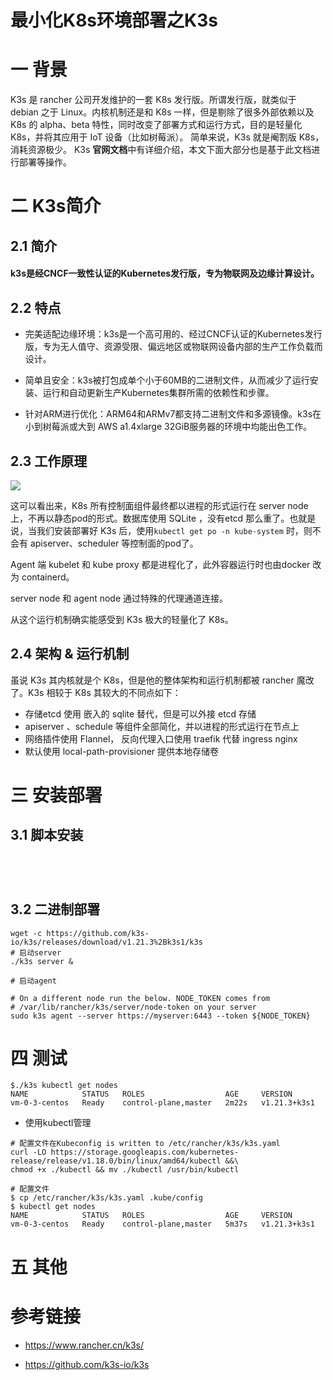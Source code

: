 # 最小化K8s环境部署之K3s

# 一 背景

K3s 是 rancher 公司开发维护的一套 K8s 发行版。所谓发行版，就类似于 debian 之于 Linux。内核机制还是和 K8s 一样，但是剔除了很多外部依赖以及 K8s 的 alpha、beta 特性，同时改变了部署方式和运行方式，目的是轻量化 K8s，并将其应用于 IoT 设备（比如树莓派）。 简单来说，K3s 就是阉割版 K8s，消耗资源极少。 K3s **官网文档**中有详细介绍，本文下面大部分也是基于此文档进行部署等操作。



# 二 K3s简介

## 2.1 简介

#### k3s是经CNCF一致性认证的Kubernetes发行版，专为物联网及边缘计算设计。



## 2.2 特点

* 完美适配边缘环境：k3s是一个高可用的、经过CNCF认证的Kubernetes发行版，专为无人值守、资源受限、偏远地区或物联网设备内部的生产工作负载而设计。
* 简单且安全：k3s被打包成单个小于60MB的二进制文件，从而减少了运行安装、运行和自动更新生产Kubernetes集群所需的依赖性和步骤。

* 针对ARM进行优化：ARM64和ARMv7都支持二进制文件和多源镜像。k3s在小到树莓派或大到 AWS a1.4xlarge 32GiB服务器的环境中均能出色工作。

## 2.3 工作原理

![](https://kaliarch-bucket-1251990360.cos.ap-beijing.myqcloud.com/blog_img/20210806162239.png)

这可以看出来，K8s 所有控制面组件最终都以进程的形式运行在 server node 上，不再以静态pod的形式。数据库使用 SQLite ，没有etcd 那么重了。也就是说，当我们安装部署好 K3s 后，使用`kubectl get po -n kube-system` 时，则不会有 apiserver、scheduler 等控制面的pod了。

Agent 端 kubelet 和 kube proxy 都是进程化了，此外容器运行时也由docker 改为 containerd。

server node 和 agent node 通过特殊的代理通道连接。

从这个运行机制确实能感受到 K3s 极大的轻量化了 K8s。

## 2.4 **架构 & 运行机制**

虽说 K3s 其内核就是个 K8s，但是他的整体架构和运行机制都被 rancher 魔改了。K3s 相较于 K8s 其较大的不同点如下：

- 存储etcd 使用 嵌入的 sqlite 替代，但是可以外接 etcd 存储
- apiserver 、schedule 等组件全部简化，并以进程的形式运行在节点上
- 网络插件使用 Flannel， 反向代理入口使用 traefik 代替 ingress nginx
- 默认使用 local-path-provisioner 提供本地存储卷

# 三 安装部署

## 3.1 脚本安装

```shell




```



## 3.2 二进制部署



```shelll
wget -c https://github.com/k3s-io/k3s/releases/download/v1.21.3%2Bk3s1/k3s
# 启动server
./k3s server &

# 启动agent

# On a different node run the below. NODE_TOKEN comes from
# /var/lib/rancher/k3s/server/node-token on your server
sudo k3s agent --server https://myserver:6443 --token ${NODE_TOKEN}
```



# 四 测试

```shell
$./k3s kubectl get nodes
NAME            STATUS   ROLES                  AGE     VERSION
vm-0-3-centos   Ready    control-plane,master   2m22s   v1.21.3+k3s1
```

* 使用kubectl管理

```shell
# 配置文件在Kubeconfig is written to /etc/rancher/k3s/k3s.yaml
curl -LO https://storage.googleapis.com/kubernetes-release/release/v1.18.0/bin/linux/amd64/kubectl &&\
chmod +x ./kubectl && mv ./kubectl /usr/bin/kubectl

# 配置文件
$ cp /etc/rancher/k3s/k3s.yaml .kube/config
$ kubectl get nodes
NAME            STATUS   ROLES                  AGE     VERSION
vm-0-3-centos   Ready    control-plane,master   5m37s   v1.21.3+k3s1
```







# 五 其他

# 







# 参考链接

* https://www.rancher.cn/k3s/



* https://github.com/k3s-io/k3s